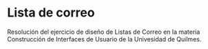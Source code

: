 # Lista de correo

Resolución del ejercicio de diseño de Listas de Correo en la materia Construcción de Interfaces de Usuario de la Univesidad de Quilmes.

